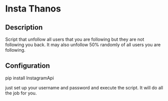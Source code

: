 # Insta Thanos

## Description

Script that unfollow all users that you are following but they are not following you back. It may also unfollow 50% randomly of all users you are following.

## Configuration

pip install InstagramApi

just set up your username and password and execute the script. It will do all the job for you.

